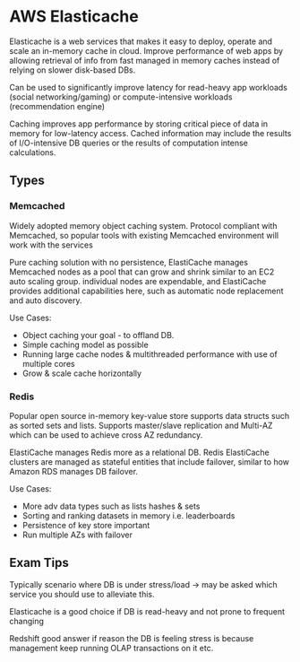 # AWS Elasticache

Elasticache is a web services that makes it easy to deploy, operate and scale an in-memory cache in cloud. Improve performance of web apps by allowing retrieval of info from fast managed in memory caches instead of relying on slower disk-based DBs.

Can be used to significantly improve latency for read-heavy app workloads (social networking/gaming) or compute-intensive workloads (recommendation engine)

Caching improves app performance by storing critical piece of data in memory for low-latency access. Cached information may include the results of I/O-intensive DB queries or the results of computation intense calculations.

## Types

### Memcached

Widely adopted memory object caching system. Protocol compliant with Memcached, so popular tools with existing Memcached environment will work with the services

Pure caching solution with no persistence, ElastiCache manages Memcached nodes as a pool that can grow and shrink similar to an EC2 auto scaling group. individual nodes are expendable, and ElastiCache provides additional capabilities here, such as automatic node replacement and auto discovery.

Use Cases:

* Object caching your goal - to offland DB.
* Simple caching model as possible
* Running large cache nodes & multithreaded performance with use of multiple cores
* Grow & scale cache horizontally

### Redis

Popular open source in-memory key-value store supports data structs such as sorted sets and lists. Supports master/slave replication and Multi-AZ which can be used to achieve cross AZ redundancy.

ElastiCache manages Redis more as a relational DB. Redis ElastiCache clusters are managed as stateful entities that include failover, similar to how Amazon RDS manages DB failover.

Use Cases:

* More adv data types such as lists hashes & sets
* Sorting and ranking datasets in memory i.e. leaderboards
* Persistence of key store important
* Run multiple AZs with failover

## Exam Tips

Typically scenario where DB is under stress/load -> may be asked which service you should use to alleviate this.

Elasticache is a good choice if DB is read-heavy and not prone to frequent changing

Redshift good answer if reason the DB is feeling stress is because management keep running OLAP transactions on it etc.

